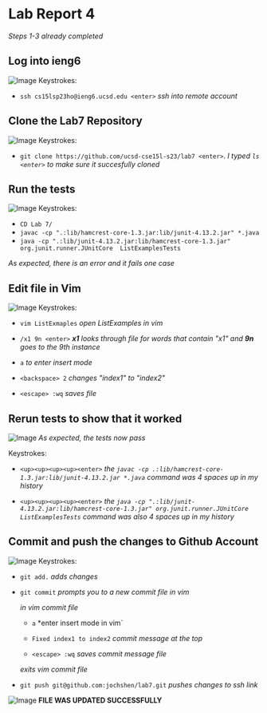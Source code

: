# Lab Report 4 #

*Steps 1-3 already completed*

## Log into ieng6 ##
![Image](LabImages4/loggingSSH.png)
Keystrokes: 

- `ssh cs15lsp23ho@ieng6.ucsd.edu <enter>` *ssh into remote account*

## Clone the Lab7 Repository ##
![Image](LabImages4/gitClone.png)
Keystrokes: 

- `git clone https://github.com/ucsd-cse15l-s23/lab7 <enter>`.
*I typed `ls <enter>` to make sure it succesfully cloned*

## Run the tests ##
![Image](LabImages4/javaError.png)
Keystrokes: 

- `CD Lab 7/` 
- `javac -cp ".:lib/hamcrest-core-1.3.jar:lib/junit-4.13.2.jar" *.java`
-  `java -cp ".:lib/junit-4.13.2.jar:lib/hamcrest-core-1.3.jar" org.junit.runner.JUnitCore 
ListExamplesTests`

*As expected, there is an error and it fails one case* 

## Edit file in Vim ##
![Image](LabImages4/editVim.png)
Keystrokes:

- `vim ListExmaples` *open ListExamples in vim*

- `/x1 9n <enter>`   ***x1** looks through file for words that contain "x1" and **9n** goes to the 9th instance*

- `a` *to enter insert mode*

- `<backspace> 2` *changes "index1" to "index2"*

- `<escape> :wq` *saves file* 

## Rerun tests to show that it worked ##
![Image](LabImages4/passTest.png)
*As expected, the tests now pass*

Keystrokes:

- `<up><up><up><up><enter>` *the `javac -cp .:lib/hamcrest-core-1.3.jar:lib/junit-4.13.2.jar *.java` command was 4 spaces up in my history*

-  `<up><up><up><up><enter>` *the `java -cp ".:lib/junit-4.13.2.jar:lib/hamcrest-core-1.3.jar" org.junit.runner.JUnitCore ListExamplesTests` command was also 4 spaces up in my history*


## Commit and push the changes to Github Account ##
![Image](LabImages4/gitAddPush.png)
Keystrokes:

- `git add.` *adds changes*

- `git commit` *prompts you to a new commit file in vim*

    *in vim commit file*

  - `a` *enter insert mode in vim`
 
  - `Fixed index1 to index2` *commit message at the top*

  - `<escape> :wq` *saves commit message file* 

  *exits vim commit file*
 
 - `git push git@github.com:jochshen/lab7.git` *pushes changes to ssh link*
 
 
![Image](LabImages4/githubUpdated.png)
**FILE WAS UPDATED SUCCESSFULLY**






